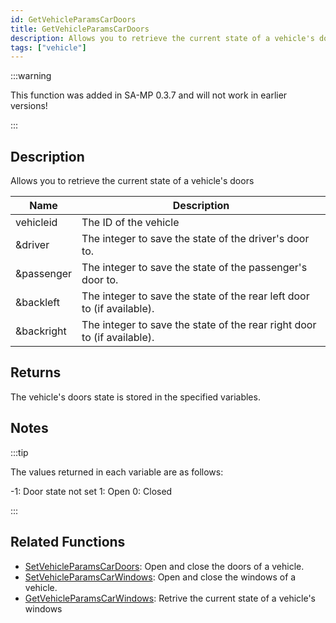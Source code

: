 ```yaml
---
id: GetVehicleParamsCarDoors
title: GetVehicleParamsCarDoors
description: Allows you to retrieve the current state of a vehicle's doors.
tags: ["vehicle"]
---
```


:::warning

This function was added in SA-MP 0.3.7 and will not work in earlier versions!

:::

## Description

Allows you to retrieve the current state of a vehicle's doors

| Name | Description |
| --- | --- |
| vehicleid | The ID of the vehicle |
| &driver | The integer to save the state of the driver's door to. |
| &passenger | The integer to save the state of the passenger's door to. |
| &backleft | The integer to save the state of the rear left door to (if available). |
| &backright | The integer to save the state of the rear right door to (if available). |

## Returns

The vehicle's doors state is stored in the specified variables.

## Notes

:::tip

The values returned in each variable are as follows:

-1: Door state not set 1: Open 0: Closed

:::

## Related Functions

- [SetVehicleParamsCarDoors](SetVehicleParamsCarDoors.md): Open and close the doors of a vehicle.
- [SetVehicleParamsCarWindows](SetVehicleParamsCarWindows.md): Open and close the windows of a vehicle.
- [GetVehicleParamsCarWindows](GetVehicleParamsCarWindows.md): Retrive the current state of a vehicle's windows
